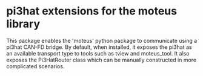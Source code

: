 # pi3hat extensions for the moteus library #

This package enables the 'moteus' python package to communicate using
a pi3hat CAN-FD bridge.  By default, when installed, it exposes the
pi3hat as an available transport type to tools such as tview and
moteus_tool.  It also exposes the Pi3HatRouter class which can be
manually constructed in more complicated scenarios.
